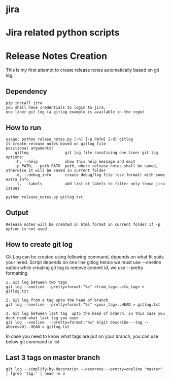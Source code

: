 # jira
Jira related python scripts
=====================================================

# Release Notes Creation
This is my first attempt to create release notes automatically based on git log.

## Dependency
    pip install jira 
    you shall have credentials to login to jira, 
    one liner git log (a gitlog example is available in the repo)

## How to run
    usage: python relase_notes.py [-h] [-p PATH] [-d] gitlog
    It create release notes based on gitlog file
    positional arguments:
        gitlog                git log file conatining one liner git log
    options:
        -h, --help            show this help message and exit
        -p PATH, --path PATH  path, where release_notes shall be saved, otherwise it will be saved in current folder
        -d, --debug_info      create debug/log file (csv format) with some extra info
        -l, --labels          add list of labels to filter only those jira issues

    python release_notes.py gitlog.txt

## Output
    Release notes will be created in html format in current folder if -p option is not used

## How to create git log
Git Log can be created using following command, depends on what fit suits your need.
Script depends on one line gitlog hence we must use --oneline option while creating git log
to remove commit id, we use --pretty formatting

    1. Git log between two tags
    git log --oneline --pretty=format:"%s" <from_tag>..<to_tag> > gitlog.txt 

    2. Git log from a tag upto the head of branch
    git log --oneline --pretty=format:"%s" <your_tag>..HEAD > gitlog.txt 

    3. Git log between last tag  upto the head of branch. in this case you dont need what last tag you used
    git log --oneline  --pretty=format:"%s" $(git describe --tag --abbrev=0)..HEAD > gitlog.txt

In case you need to know what tags are put on your branch, you can use below git command to list

## Last 3 tags on master branch
    git log --simplify-by-decoration --decorate --pretty=oneline "master" | fgrep 'tag:' | head -n 3
